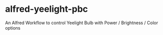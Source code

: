 # alfred-yeelight-pbc
 An Alfred Workflow to control Yeelight Bulb with Power / Brightness / Color options
